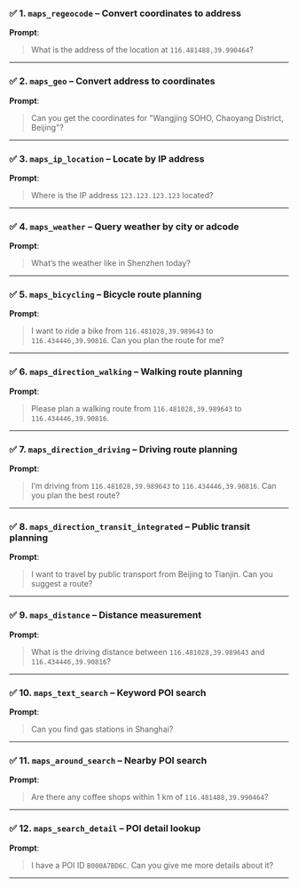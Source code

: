 
### ✅ 1. `maps_regeocode` – Convert coordinates to address
**Prompt**:
> What is the address of the location at `116.481488,39.990464`?

---

### ✅ 2. `maps_geo` – Convert address to coordinates
**Prompt**:
> Can you get the coordinates for "Wangjing SOHO, Chaoyang District, Beijing"?

---

### ✅ 3. `maps_ip_location` – Locate by IP address
**Prompt**:
> Where is the IP address `123.123.123.123` located?

---

### ✅ 4. `maps_weather` – Query weather by city or adcode
**Prompt**:
> What’s the weather like in Shenzhen today?

---

### ✅ 5. `maps_bicycling` – Bicycle route planning
**Prompt**:
> I want to ride a bike from `116.481028,39.989643` to `116.434446,39.90816`. Can you plan the route for me?

---

### ✅ 6. `maps_direction_walking` – Walking route planning
**Prompt**:
> Please plan a walking route from `116.481028,39.989643` to `116.434446,39.90816`.

---

### ✅ 7. `maps_direction_driving` – Driving route planning
**Prompt**:
> I’m driving from `116.481028,39.989643` to `116.434446,39.90816`. Can you plan the best route?

---

### ✅ 8. `maps_direction_transit_integrated` – Public transit planning
**Prompt**:
> I want to travel by public transport from Beijing to Tianjin. Can you suggest a route?

---

### ✅ 9. `maps_distance` – Distance measurement
**Prompt**:
> What is the driving distance between `116.481028,39.989643` and `116.434446,39.90816`?

---

### ✅ 10. `maps_text_search` – Keyword POI search
**Prompt**:
> Can you find gas stations in Shanghai?

---

### ✅ 11. `maps_around_search` – Nearby POI search
**Prompt**:
> Are there any coffee shops within 1 km of `116.481488,39.990464`?

---

### ✅ 12. `maps_search_detail` – POI detail lookup
**Prompt**:
> I have a POI ID `B000A7BD6C`. Can you give me more details about it?

---

